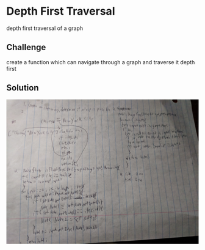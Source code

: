 # Depth First Traversal
depth first traversal of a graph

## Challenge
create a function which can navigate through a graph and traverse it depth first

## Solution
![](assets/get-edge.jpg)